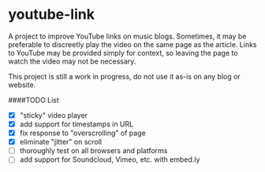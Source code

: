 youtube-link
======

A project to improve YouTube links on music blogs. Sometimes, it may be preferable to discreetly play the video on the
same page as the article. Links to YouTube may be provided simply for context, so leaving the page to watch the video
may not be necessary.

This project is still a work in progress, do not use it as-is on any blog or website.

####TODO List
- [x] "sticky" video player
- [x] add support for timestamps in URL
- [x] fix response to "overscrolling" of page
- [x] eliminate "jitter" on scroll
- [ ] thoroughly test on all browsers and platforms
- [ ] add support for Soundcloud, Vimeo, etc. with embed.ly
